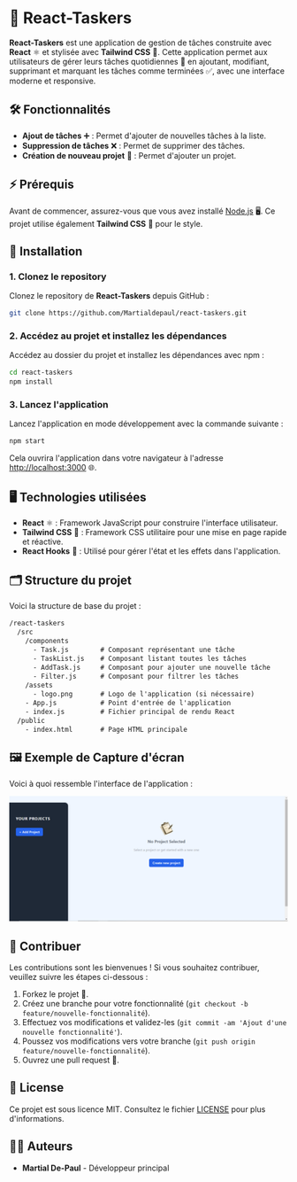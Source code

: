 # 🚀 React-Taskers

**React-Taskers** est une application de gestion de tâches construite avec **React** ⚛️ et stylisée avec **Tailwind CSS** 🌿. Cette application permet aux utilisateurs de gérer leurs tâches quotidiennes 📅 en ajoutant, modifiant, supprimant et marquant les tâches comme terminées ✅, avec une interface moderne et responsive.

## 🛠️ Fonctionnalités

- **Ajout de tâches** ➕ : Permet d'ajouter de nouvelles tâches à la liste.
- **Suppression de tâches** ❌ : Permet de supprimer des tâches.
- **Création de nouveau projet** 📂 : Permet d'ajouter un projet.

## ⚡ Prérequis

Avant de commencer, assurez-vous que vous avez installé [Node.js](https://nodejs.org/) 🖥️. Ce projet utilise également **Tailwind CSS** 🌟 pour le style.

## 🔧 Installation

### 1. Clonez le repository

Clonez le repository de **React-Taskers** depuis GitHub :

```bash
git clone https://github.com/Martialdepaul/react-taskers.git
```

### 2. Accédez au projet et installez les dépendances

Accédez au dossier du projet et installez les dépendances avec npm :

```bash
cd react-taskers
npm install
```

### 3. Lancez l'application

Lancez l'application en mode développement avec la commande suivante :

```bash
npm start
```

Cela ouvrira l'application dans votre navigateur à l'adresse [http://localhost:3000](http://localhost:3000) 🌐.

## 🖥️ Technologies utilisées

- **React** ⚛️ : Framework JavaScript pour construire l'interface utilisateur.
- **Tailwind CSS** 🌿 : Framework CSS utilitaire pour une mise en page rapide et réactive.
- **React Hooks** 🔧 : Utilisé pour gérer l'état et les effets dans l'application.

## 🗂️ Structure du projet

Voici la structure de base du projet :

```
/react-taskers
  /src
    /components
      - Task.js        # Composant représentant une tâche
      - TaskList.js    # Composant listant toutes les tâches
      - AddTask.js     # Composant pour ajouter une nouvelle tâche
      - Filter.js      # Composant pour filtrer les tâches
    /assets
      - logo.png       # Logo de l'application (si nécessaire)
    - App.js           # Point d'entrée de l'application
    - index.js         # Fichier principal de rendu React
  /public
    - index.html       # Page HTML principale
```

## 🖼️ Exemple de Capture d'écran

Voici à quoi ressemble l'interface de l'application :

![Aperçu de React-Taskers](./src/assets/img.png)

## 🤝 Contribuer

Les contributions sont les bienvenues ! Si vous souhaitez contribuer, veuillez suivre les étapes ci-dessous :

1. Forkez le projet 🍴.
2. Créez une branche pour votre fonctionnalité (`git checkout -b feature/nouvelle-fonctionnalité`).
3. Effectuez vos modifications et validez-les (`git commit -am 'Ajout d'une nouvelle fonctionnalité'`).
4. Poussez vos modifications vers votre branche (`git push origin feature/nouvelle-fonctionnalité`).
5. Ouvrez une pull request 🔀.

## 📜 License

Ce projet est sous licence MIT. Consultez le fichier [LICENSE](LICENSE) pour plus d'informations.

## 👨‍💻 Auteurs

- **Martial De-Paul** - Développeur principal
